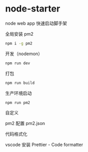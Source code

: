 # node-starter

node web app 快速启动脚手架

全局安装 pm2

```bash
npm i -g pm2
```

开发（nodemon）

```bash
npm run dev
```

打包

```bash
npm run build
```

生产环境启动

```bash
npm run pm2
```

自定义

pm2 配置 pm2.json

代码格式化

vscode 安装 Prettier - Code formatter
